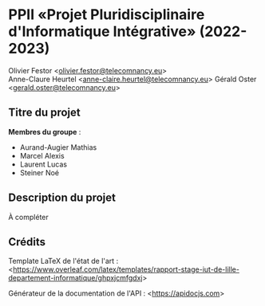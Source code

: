 # PPII «Projet Pluridisciplinaire d'Informatique Intégrative» (2022-2023)

Olivier Festor <<olivier.festor@telecomnancy.eu>>  
Anne-Claure Heurtel <<anne-claire.heurtel@telecomnancy.eu>>
Gérald Oster <<gerald.oster@telecomnancy.eu>>  


## Titre du projet

**Membres du groupe** :
- Aurand-Augier Mathias
- Marcel Alexis
- Laurent Lucas
- Steiner Noé

## Description du projet

À compléter

## Crédits

Template LaTeX de l'état de l'art : <<https://www.overleaf.com/latex/templates/rapport-stage-iut-de-lille-departement-informatique/ghpxjcmfgdxj>>

Générateur de la documentation de l'API : <<https://apidocjs.com>>